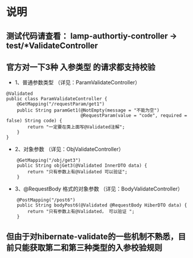 # 说明

## 测试代码请查看： lamp-authortiy-controller -> test/*ValidateController

## 官方对一下3种 入参类型 的请求都支持校验

- 1、普通参数类型 （详见：ParamValidateController）

```
@Validated
public class ParamValidateController {
    @GetMapping("/requestParam/get1")
    public String paramGet1(@NotEmpty(message = "不能为空")
                            @RequestParam(value = "code", required = false) String code) {
        return "一定要在类上面写@Validated注解";
    }
}
```

- 2、对象参数 （详见：ObjValidateController）

```
    @GetMapping("/obj/get3")
    public String objGet3(@Validated InnerDTO data) {
        return "只有参数上有@Validated 可以验证";
    }
```

- 3、@RequestBody 格式的对象参数 （详见：BodyValidateController）

```
    @PostMapping("/post6")
    public String bodyPost6(@Validated @RequestBody HiberDTO data) {
        return "只有参数上有@Validated， 可以验证 ";
    }
```

## 但由于对hibernate-validate的一些机制不熟悉，目前只能获取第二和第三种类型的入参校验规则
